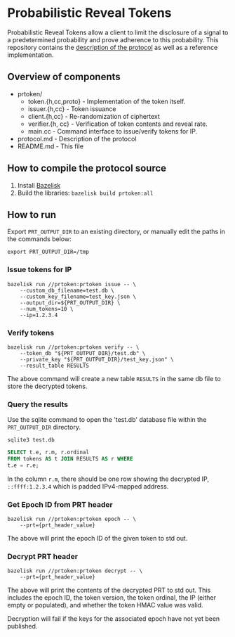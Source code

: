 # Probabilistic Reveal Tokens

Probabilistic Reveal Tokens allow a client to limit the disclosure of a signal
to a predetermined probability and prove adherence to this probability. This
repository contains the [description of the protocol](protocol.md) as well as a
reference implementation.

## Overview of components

+   prtoken/
    +   token.{h,cc,proto} - Implementation of the token itself.
    +   issuer.{h,cc} - Token issuance
    +   client.{h,cc} - Re-randomization of ciphertext
    +   verifier.{h, cc} - Verification of token contents and reveal rate.
    +   main.cc - Command interface to issue/verify tokens for IP.
+   protocol.md - Description of the protocol
+   README.md - This file

## How to compile the protocol source

1.  Install [Bazelisk](https://github.com/bazelbuild/bazelisk)
2.  Build the libraries: `bazelisk build prtoken:all`

## How to run

Export `PRT_OUTPUT_DIR` to an existing directory, or manually edit the paths in the commands below:
```
export PRT_OUTPUT_DIR=/tmp
```
### Issue tokens for IP

```
bazelisk run //prtoken:prtoken issue -- \
    --custom_db_filename=test.db \
    --custom_key_filename=test_key.json \
    --output_dir=${PRT_OUTPUT_DIR} \
    --num_tokens=10 \
    --ip=1.2.3.4
```

### Verify tokens

```
bazelisk run //prtoken:prtoken verify -- \
    --token_db "${PRT_OUTPUT_DIR}/test.db" \
    --private_key "${PRT_OUTPUT_DIR}/test_key.json" \
    --result_table RESULTS
```

The above command will create a new table `RESULTS` in the same db file to
store the decrypted tokens.

### Query the results

Use the sqlite command to open the 'test.db' database file within the `PRT_OUTPUT_DIR` directory.
```
sqlite3 test.db
```

```sql
SELECT t.e, r.m, r.ordinal
FROM tokens AS t JOIN RESULTS AS r WHERE
t.e = r.e;
```

In the column `r.m`, there should be one row showing the decrypted IP,
`::ffff:1.2.3.4` which is padded IPv4-mapped address.

### Get Epoch ID from PRT header

```
bazelisk run //prtoken:prtoken epoch -- \
    --prt={prt_header_value}
```
The above will print the epoch ID of the given token to std out.

### Decrypt PRT header

```
bazelisk run //prtoken:prtoken decrypt -- \
    --prt={prt_header_value}
```
The above will print the contents of the decrypted PRT to std out. This includes the epoch ID, the token version, the token ordinal, the IP (either empty or populated), and whether the token HMAC value was valid.

Decryption will fail if the keys for the associated epoch have not yet been published.